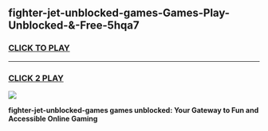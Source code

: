 
## fighter-jet-unblocked-games-Games-Play-Unblocked-&-Free-5hqa7
<h3>
<a href="https://premium76.site?title=fighter-jet-unblocked-games&ref=24A">CLICK TO PLAY</a></h3>
<hr>

<h3>
<a href="https://premium76.site?title=fighter-jet-unblocked-games&ref=24A">CLICK 2 PLAY</a>
  
</h3>

<a href="https://premium76.site?title=fighter-jet-unblocked-games&ref=24A"><img src="https://clearcache.store/games.png"></a>


**fighter-jet-unblocked-games games unblocked: Your Gateway to Fun and Accessible Online Gaming**
